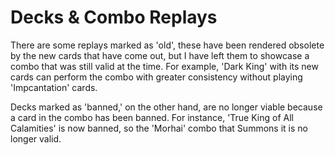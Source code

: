 #  Decks & Combo Replays
 
 
There are some replays marked as 'old', these have been rendered obsolete by the new cards that have come out, but I have left them to showcase a combo that was still valid at the time. For example, 'Dark King' with its new cards can perform the combo with greater consistency without playing 'Impcantation' cards.

Decks marked as 'banned,' on the other hand, are no longer viable because a card in the combo has been banned. For instance, 'True King of All Calamities' is now banned, so the 'Morhai' combo that Summons it is no longer valid.
